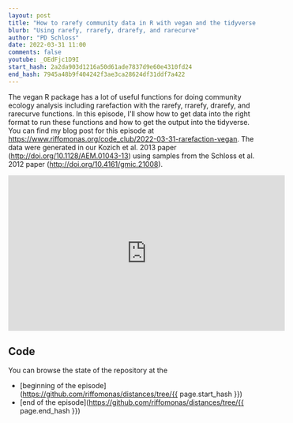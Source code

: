 ```yaml
---
layout: post
title: "How to rarefy community data in R with vegan and the tidyverse (CC200)"
blurb: "Using rarefy, rrarefy, drarefy, and rarecurve"
author: "PD Schloss"
date: 2022-03-31 11:00
comments: false
youtube: _OEdFjc1D9I
start_hash: 2a2da903d1216a50d61ade7837d9e60e4310fd24
end_hash: 7945a48b9f404242f3ae3ca28624df31ddf7a422
---
```


The vegan R package has a lot of useful functions for doing community ecology analysis including rarefaction with the rarefy, rrarefy, drarefy, and rarecurve functions. In this episode, I'll show how to get data into the right format to run these functions and how to get the output into the tidyverse. You can find my blog post for this episode at https://www.riffomonas.org/code_club/2022-03-31-rarefaction-vegan. The data were generated in our Kozich et al. 2013 paper (http://doi.org/10.1128/AEM.01043-13) using samples from the Schloss et al. 2012 paper (http://doi.org/10.4161/gmic.21008).


<iframe style="margin: 0 auto;display:block;" width="560" height="315" src="https://www.youtube.com/embed/{{ page.youtube }}" frameborder="0" allow="accelerometer; autoplay; encrypted-media; gyroscope; picture-in-picture" allowfullscreen></iframe>


## Code

You can browse the state of the repository at the
* [beginning of the episode](https://github.com/riffomonas/distances/tree/{{ page.start_hash }})
* [end of the episode](https://github.com/riffomonas/distances/tree/{{ page.end_hash }})
